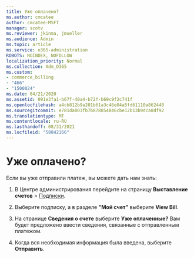 ```yaml
---
title: Уже оплачено?
ms.author: cmcatee
author: cmcatee-MSFT
manager: scotv
ms.reviewer: jkinma, jmueller
ms.audience: Admin
ms.topic: article
ms.service: o365-administration
ROBOTS: NOINDEX, NOFOLLOW
localization_priority: Normal
ms.collection: Adm_O365
ms.custom:
- commerce_billing
- "466"
- "1500024"
ms.date: 04/21/2020
ms.assetid: 091e3fa1-b67f-40a4-b72f-b69c9f2c741f
ms.openlocfilehash: a4cb812b9a201b61a3c46e04a5fd61110a862448
ms.sourcegitcommit: e781da003fb7b878854846cbe12b13b9dca8df92
ms.translationtype: MT
ms.contentlocale: ru-RU
ms.lasthandoff: 08/31/2021
ms.locfileid: "58842166"
---
```

# <a name="already-paid"></a>Уже оплачено?

Если вы уже отправили платеж, вы можете дать нам знать:
  
1. В Центре администрирования перейдите на страницу **Выставление счетов** \> [Подписки](https://go.microsoft.com/fwlink/p/?linkid=842054).

2. Выберите подписку, а в разделе **"Мой счет"** выберите **View Bill**.

3. На странице **Сведения о счете** выберите **Уже оплаченные?** Вам будет предложено ввести сведения, связанные с отправленным платежом.

4. Когда вся необходимая информация была введена, выберите **Отправить**.